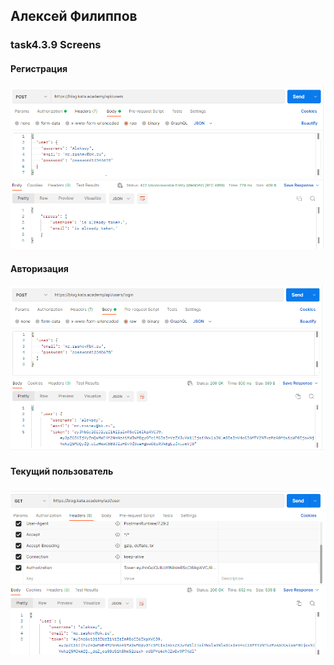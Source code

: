 ## Алексей Филиппов

### task4.3.9 Screens

#### Регистрация

![Registration](https://github.com/mineralone/jscore/raw/main/screensTask439/registration.PNG)

#### Авторизация

![Authentication](https://github.com/mineralone/jscore/raw/main/screensTask439/authentication.PNG)

#### Текущий пользователь

![CurrentUser](https://github.com/mineralone/jscore/raw/main/screensTask439/currentUser.PNG)

